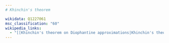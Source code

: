 ```yaml
---
# Khinchin's theorem

wikidata: Q1227061
msc_classification: "60"
wikipedia_links:
  - "[[Khinchin's theorem on Diophantine approximations|Khinchin's theorem]]"
---
```

